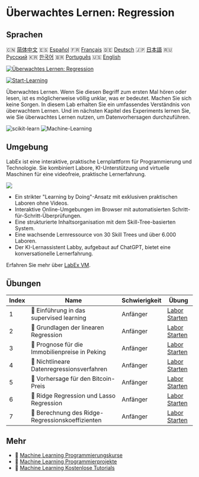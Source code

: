 # Überwachtes Lernen: Regression

## Sprachen

🇨🇳 [简体中文](README_zh.md) 🇪🇸 [Español](README_es.md) 🇫🇷 [Français](README_fr.md) 🇩🇪 [Deutsch](README_de.md) 🇯🇵 [日本語](README_ja.md) 🇷🇺 [Русский](README_ru.md) 🇰🇷 [한국어](README_ko.md) 🇧🇷 [Português](README_pt.md) 🇺🇸 [English](README.md) 

[![Überwachtes Lernen: Regression](https://cover-creator.labex.io/supervised-learning-regression.png?lang=de)](https://labex.io/de/courses/supervised-learning-regression)

[![Start-Learning](https://img.shields.io/badge/Start-Learning-whitesmoke?style=for-the-badge)](https://labex.io/de/courses/supervised-learning-regression)

Überwachtes Lernen. Wenn Sie diesen Begriff zum ersten Mal hören oder lesen, ist es möglicherweise völlig unklar, was er bedeutet. Machen Sie sich keine Sorgen. In diesem Lab erhalten Sie ein umfassendes Verständnis von überwachtem Lernen. Und im nächsten Kapitel des Experiments lernen Sie, wie Sie überwachtes Lernen nutzen, um Datenvorhersagen durchzuführen.

![scikit-learn](https://img.shields.io/badge/scikit-learn-whitesmoke?style=for-the-badge&logo=scikit-learn)
![Machine-Learning](https://img.shields.io/badge/Machine-Learning-whitesmoke?style=for-the-badge&logo=machine-learning)


## Umgebung

LabEx ist eine interaktive, praktische Lernplattform für Programmierung und Technologie. Sie kombiniert Labore, KI-Unterstützung und virtuelle Maschinen für eine videofreie, praktische Lernerfahrung.

![](https://tutorial-screenshot.getvm.io/images/vm-1725247253.png)

- Ein strikter "Learning by Doing"-Ansatz mit exklusiven praktischen Laboren ohne Videos.
- Interaktive Online-Umgebungen im Browser mit automatisierten Schritt-für-Schritt-Überprüfungen.
- Eine strukturierte Inhaltsorganisation mit dem Skill-Tree-basierten System.
- Eine wachsende Lernressource von 30 Skill Trees und über 6.000 Laboren.
- Der KI-Lernassistent Labby, aufgebaut auf ChatGPT, bietet eine konversationelle Lernerfahrung.

Erfahren Sie mehr über [LabEx VM](https://support.labex.io/using-labex/virtual-machine).

## Übungen

|   Index | Name                                             | Schwierigkeit   | Übung                                                                                                                     |
|---------|--------------------------------------------------|-----------------|---------------------------------------------------------------------------------------------------------------------------|
|       1 | 📖 Einführung in das supervised learning         | Anfänger        | <a target='_blank' href='https://labex.io/de/labs/ml-introduction-to-supervised-learning-20791'>Labor Starten</a>         |
|       2 | 📖 Grundlagen der linearen Regression            | Anfänger        | <a target='_blank' href='https://labex.io/de/labs/ml-linear-regression-fundamentals-20799'>Labor Starten</a>              |
|       3 | 📖 Prognose für die Immobilienpreise in Peking   | Anfänger        | <a target='_blank' href='https://labex.io/de/labs/ml-prediction-for-beijing-housing-prices-20805'>Labor Starten</a>       |
|       4 | 📖 Nichtlineare Datenregressionsverfahren        | Anfänger        | <a target='_blank' href='https://labex.io/de/labs/sklearn-nonlinear-data-regression-techniques-20804'>Labor Starten</a>   |
|       5 | 📖 Vorhersage für den Bitcoin-Preis              | Anfänger        | <a target='_blank' href='https://labex.io/de/labs/sklearn-prediction-for-bitcoin-price-20806'>Labor Starten</a>           |
|       6 | 📖 Ridge Regression und Lasso Regression         | Anfänger        | <a target='_blank' href='https://labex.io/de/labs/ml-ridge-regression-and-lasso-regression-20808'>Labor Starten</a>       |
|       7 | 📖 Berechnung des Ridge-Regressionskoeffizienten | Anfänger        | <a target='_blank' href='https://labex.io/de/labs/ml-calculation-of-ridge-regression-coefficient-20753'>Labor Starten</a> |

## Mehr

- 🔗 [Machine Learning Programmierungskurse](https://github.com/labex-labs/awesome-programming-courses)
- 🔗 [Machine Learning Programmierprojekte](https://github.com/labex-labs/awesome-programming-projects)
- 🔗 [Machine Learning Kostenlose Tutorials](https://github.com/labex-labs/ml-free-tutorials)

